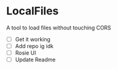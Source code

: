 # LocalFiles
A tool to load files without touching CORS

- [ ] Get it working
- [ ] Add repo ig idk
- [ ] Rosie UI
- [ ] Update Readme
